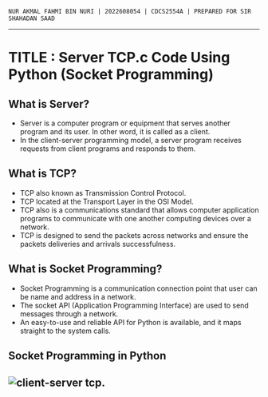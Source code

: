 `NUR AKMAL FAHMI BIN NURI | 2022608054 | CDCS2554A | PREPARED FOR SIR SHAHADAN SAAD`
___
# TITLE : Server TCP.c Code Using Python (Socket Programming)
## What is Server?
* Server is a computer program or equipment that serves another program and its user. In other word, it is called as a client.
* In the client-server programming model, a server program receives requests from client programs and responds to them.

## What is TCP?
* TCP also known as Transmission Control Protocol.
* TCP located at the Transport Layer in the OSI Model.
* TCP also is a communications standard that allows computer application programs to communicate with one another computing devices over a network.
* TCP is designed to send the packets across networks and ensure the packets deliveries and arrivals successfulness.

## What is Socket Programming?
* Socket Programming is a communication connection point that user can be name and address in a network.
* The socket API (Application Programming Interface) are used to send messages through a network.
* An easy-to-use and reliable API for Python is available, and it maps straight to the system calls.


## Socket Programming in Python
## ![client-server tcp](https://github.com/addff/2403-ITT440/assets/166005313/15cb3331-8bf6-4aa6-91e3-54908721e603).
